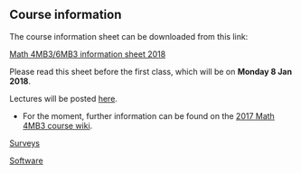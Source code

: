 ## Course information

The course information sheet can be downloaded from this link:

[Math 4MB3/6MB3 information sheet 2018](handouts/4mbinfo_2018.pdf)

Please read this sheet before the first class, which will be on **Monday 8 Jan 2018**.

Lectures will be posted [here](lectures/LectureSchedule.md).
- For the moment, further information can be found on the [2017 Math 4MB3 course wiki](http://lalashan.mcmaster.ca/theobio/4MB3/index.php/Main_Page).

[Surveys](surveys.md)

[Software](software.md)
